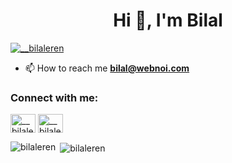 <h1 align="center">Hi 👋, I'm Bilal</h1>
<p align="left"> <a href="https://twitter.com/__bilaleren" target="blank"><img src="https://img.shields.io/twitter/follow/__bilaleren?logo=twitter&style=for-the-badge" alt="__bilaleren" /></a> </p>

- 📫 How to reach me **bilal@webnoi.com**

<h3 align="left">Connect with me:</h3>
<p align="left">
<a href="https://twitter.com/__bilaleren" target="blank"><img align="center" src="https://raw.githubusercontent.com/rahuldkjain/github-profile-readme-generator/master/src/images/icons/Social/twitter.svg" alt="__bilaleren" height="30" width="40" /></a>
<a href="https://instagram.com/__bilaleren" target="blank"><img align="center" src="https://raw.githubusercontent.com/rahuldkjain/github-profile-readme-generator/master/src/images/icons/Social/instagram.svg" alt="__bilaleren" height="30" width="40" /></a>
</p>

<p><img align="left" src="https://github-readme-stats.vercel.app/api/top-langs?username=bilaleren&show_icons=true&locale=en&layout=compact" alt="bilaleren" /></p>

<p>&nbsp;<img align="center" src="https://github-readme-stats.vercel.app/api?username=bilaleren&show_icons=true&locale=en" alt="bilaleren" /></p>
